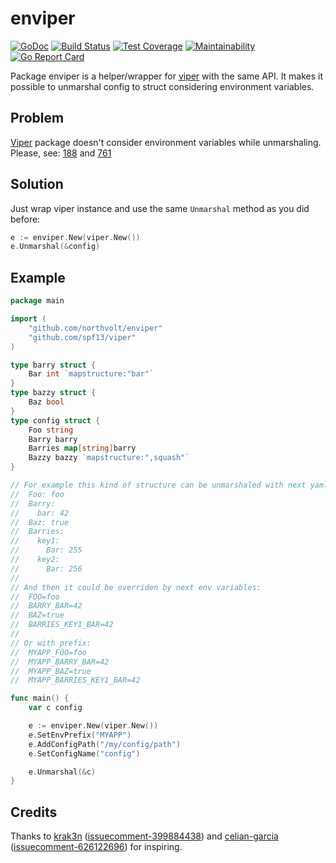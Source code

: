 # enviper

[![GoDoc](https://godoc.org/github.com/northvolt/enviper?status.svg)](https://godoc.org/github.com/northvolt/enviper)
[![Build Status](https://circleci.com/gh/iamolegga/enviper.svg?style=svg)](https://circleci.com/gh/iamolegga/enviper)
[![Test Coverage](https://api.codeclimate.com/v1/badges/85fb13ce6638226a3732/test_coverage)](https://codeclimate.com/github/iamolegga/enviper/test_coverage)
[![Maintainability](https://api.codeclimate.com/v1/badges/85fb13ce6638226a3732/maintainability)](https://codeclimate.com/github/iamolegga/enviper/maintainability)
[![Go Report Card](https://goreportcard.com/badge/github.com/northvolt/enviper)](https://goreportcard.com/report/github.com/northvolt/enviper)

Package enviper is a helper/wrapper for [viper](http://github.com/spf13/viper) with the same API.
It makes it possible to unmarshal config to struct considering environment variables.

## Problem

[Viper](https://github.com/spf13/viper) package doesn't consider environment variables while unmarshaling.
Please, see: [188](https://github.com/spf13/viper/issues/188) and [761](https://github.com/spf13/viper/issues/761)

## Solution

Just wrap viper instance and use the same `Unmarshal` method as you did before:

```go
e := enviper.New(viper.New())
e.Unmarshal(&config)
```

## Example

```go
package main

import (
	"github.com/northvolt/enviper"
	"github.com/spf13/viper"
)

type barry struct {
    Bar int `mapstructure:"bar"`
}
type bazzy struct {
    Baz bool
}
type config struct {
    Foo string
    Barry barry
    Barries map[string]barry
    Bazzy bazzy `mapstructure:",squash"`
}

// For example this kind of structure can be unmarshaled with next yaml:
//  Foo: foo
//  Barry:
//    bar: 42
//  Baz: true
//  Barries: 
//    key1:
//      Bar: 255
//    key2:
//      Bar: 256
//
// And then it could be overriden by next env variables:
//  FOO=foo
//  BARRY_BAR=42
//  BAZ=true
//  BARRIES_KEY1_BAR=42
//
// Or with prefix:
//  MYAPP_FOO=foo
//  MYAPP_BARRY_BAR=42
//  MYAPP_BAZ=true
//  MYAPP_BARRIES_KEY1_BAR=42

func main() {    
    var c config

    e := enviper.New(viper.New())
    e.SetEnvPrefix("MYAPP")
    e.AddConfigPath("/my/config/path")
    e.SetConfigName("config")

    e.Unmarshal(&c)
}
```

## Credits

Thanks to
[krak3n](https://github.com/krak3n) ([issuecomment-399884438](https://github.com/spf13/viper/issues/188#issuecomment-399884438))
and
[celian-garcia](https://github.com/celian-garcia) ([issuecomment-626122696](https://github.com/spf13/viper/issues/761#issuecomment-626122696))
for inspiring.
